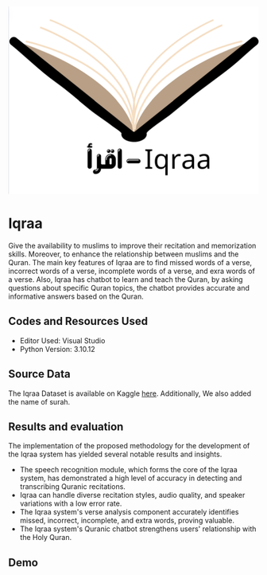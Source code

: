 
![Alt text](iqraalogo.png)



# Iqraa

Give the availability to muslims to improve their recitation and memorization skills. 
Moreover, to enhance the relationship between muslims and the Quran. The main key features 
of Iqraa are to find missed words of a verse, incorrect words of a verse, incomplete words of a 
verse, and exra words of a verse. Also, Iqraa has chatbot to learn and teach the Quran, by 
asking questions about specific Quran topics, the chatbot provides accurate and informative 
answers based on the Quran.
## Codes and Resources Used

- Editor Used: Visual Studio 
- Python Version: 3.10.12
## Source Data
The Iqraa Dataset is available on Kaggle [here](https://www.kaggle.com/datasets/zusmani/the-holy-quran). Additionally, We also added the name of surah.

## Results and evaluation
The implementation of the proposed methodology for the development of the Iqraa system has 
yielded several notable results and insights.
- The speech recognition module, which forms the core of the Iqraa system, has demonstrated a high level of accuracy in detecting and transcribing Quranic recitations.
- Iqraa can handle diverse recitation styles, audio quality, and speaker variations with a low error rate.
- The Iqraa system's verse analysis component accurately identifies missed, incorrect, incomplete, and extra words, proving valuable.
- The Iqraa system's Quranic chatbot strengthens users' relationship with the Holy Quran.
## Demo



